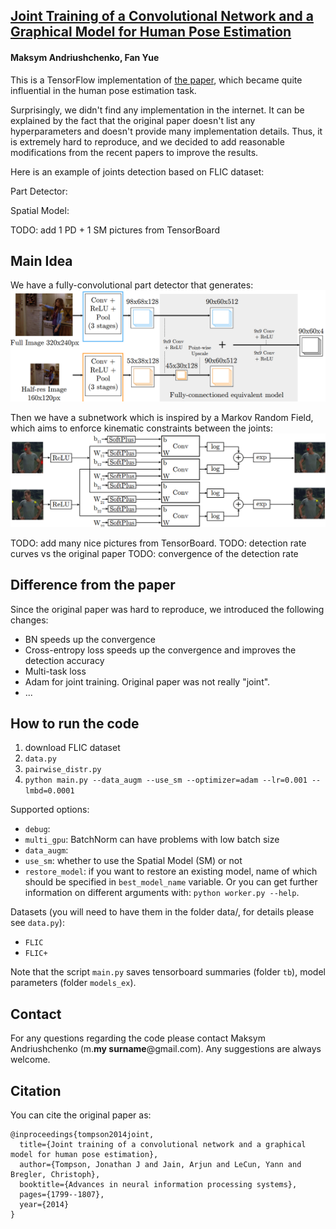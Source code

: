 ## [Joint Training of a Convolutional Network and a Graphical Model for Human Pose Estimation](http://papers.nips.cc/paper/5573-joint-training-of-a-convolutional-network-and-a-graphical-model-for-human-pose-estimation)
#### Maksym Andriushchenko, Fan Yue

This is a TensorFlow implementation of [the paper](http://papers.nips.cc/paper/5573-joint-training-of-a-convolutional-network-and-a-graphical-model-for-human-pose-estimation), 
which became quite influential in the human pose estimation task.

Surprisingly, we didn't find any implementation in the internet. It can be explained by the fact that the original paper 
doesn't list any hyperparameters and doesn't provide many implementation details. Thus, it is extremely hard to
reproduce, and we decided to add reasonable modifications from the recent papers to improve the results.

Here is an example of joints detection based on FLIC dataset:

Part Detector:

Spatial Model:

TODO: add 1 PD + 1 SM pictures from TensorBoard



## Main Idea
We have a fully-convolutional part detector that generates:
![cnn architecture](report/img/cnn_architecture.png)
<!-- <img src="report/img/cnn_architecture.png" width=200/> -->

Then we have a subnetwork which is inspired by a Markov Random Field, which aims to enforce kinematic constraints
between the joints:
![cnn architecture](report/img/spatial_model.png)


TODO: add many nice pictures from TensorBoard.
TODO: detection rate curves vs the original paper
TODO: convergence of the detection rate



## Difference from the paper
Since the original paper was hard to reproduce, we introduced the following changes:
- BN speeds up the convergence
- Cross-entropy loss speeds up the convergence and improves the detection accuracy
- Multi-task loss
- Adam for joint training. Original paper was not really "joint".
- ...


## How to run the code
1. download FLIC dataset
2. `data.py`
3. `pairwise_distr.py`
4. `python main.py --data_augm --use_sm --optimizer=adam --lr=0.001 --lmbd=0.0001`


Supported options:
- `debug`: 
- `multi_gpu`: BatchNorm can have problems with low batch size
- `data_augm`: 
- `use_sm`: whether to use the Spatial Model (SM) or not
- `restore_model`: if you want to restore an existing model, name of which should be specified in `best_model_name` variable.
Or you can get further information on different arguments with: `python worker.py --help`.


Datasets (you will need to have them in the folder data/, for details please see `data.py`):
- `FLIC`
- `FLIC+`

Note that the script `main.py` saves tensorboard summaries (folder `tb`), model parameters (folder `models_ex`). 


## Contact
For any questions regarding the code please contact Maksym Andriushchenko (m.**my surname**@gmail.com).
Any suggestions are always welcome.


## Citation
You can cite the original paper as:
```
@inproceedings{tompson2014joint,
  title={Joint training of a convolutional network and a graphical model for human pose estimation},
  author={Tompson, Jonathan J and Jain, Arjun and LeCun, Yann and Bregler, Christoph},
  booktitle={Advances in neural information processing systems},
  pages={1799--1807},
  year={2014}
}
```